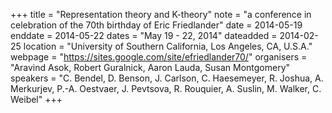+++
title = "Representation theory and K-theory"
note = "a conference in celebration of the 70th birthday of Eric Friedlander"
date = 2014-05-19
enddate = 2014-05-22
dates = "May 19 - 22, 2014"
dateadded = 2014-02-25
location = "University of Southern California, Los Angeles, CA, U.S.A."
webpage = "https://sites.google.com/site/efriedlander70/"
organisers = "Aravind Asok, Robert Guralnick, Aaron Lauda, Susan Montgomery"
speakers = "C. Bendel, D. Benson, J. Carlson, C. Haesemeyer, R. Joshua, A. Merkurjev, P.-A. Oestvaer, J. Pevtsova, R. Rouquier, A. Suslin, M. Walker, C. Weibel"
+++
